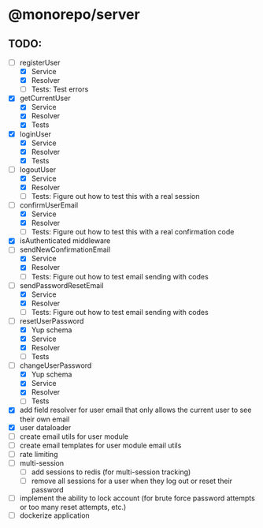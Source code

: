 # @monorepo/server

## TODO:

- [ ] registerUser
  - [x] Service
  - [x] Resolver
  - [ ] Tests: Test errors
- [x] getCurrentUser
  - [x] Service
  - [x] Resolver
  - [x] Tests
- [x] loginUser
  - [x] Service
  - [x] Resolver
  - [x] Tests
- [ ] logoutUser
  - [x] Service
  - [x] Resolver
  - [ ] Tests: Figure out how to test this with a real session
- [ ] confirmUserEmail
  - [x] Service
  - [x] Resolver
  - [ ] Tests: Figure out how to test this with a real confirmation code
- [x] isAuthenticated middleware
- [ ] sendNewConfirmationEmail
  - [x] Service
  - [x] Resolver
  - [ ] Tests: Figure out how to test email sending with codes
- [ ] sendPasswordResetEmail
  - [x] Service
  - [x] Resolver
  - [ ] Tests: Figure out how to test email sending with codes
- [ ] resetUserPassword
  - [x] Yup schema
  - [x] Service
  - [x] Resolver
  - [ ] Tests
- [ ] changeUserPassword
  - [x] Yup schema
  - [x] Service
  - [x] Resolver
  - [ ] Tests
- [x] add field resolver for user email that only allows the current user to see their own email
- [x] user dataloader
- [ ] create email utils for user module
- [ ] create email templates for user module email utils
- [ ] rate limiting
- [ ] multi-session
  - [ ] add sessions to redis (for multi-session tracking)
  - [ ] remove all sessions for a user when they log out or reset their password
- [ ] implement the ability to lock account (for brute force password attempts or too many reset attempts, etc.)
- [ ] dockerize application
